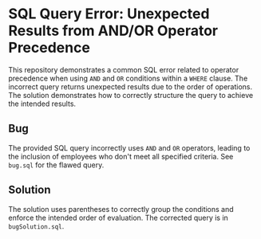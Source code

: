 # SQL Query Error: Unexpected Results from AND/OR Operator Precedence

This repository demonstrates a common SQL error related to operator precedence when using `AND` and `OR` conditions within a `WHERE` clause.  The incorrect query returns unexpected results due to the order of operations. The solution demonstrates how to correctly structure the query to achieve the intended results.

## Bug
The provided SQL query incorrectly uses `AND` and `OR` operators, leading to the inclusion of employees who don't meet all specified criteria.  See `bug.sql` for the flawed query.

## Solution
The solution uses parentheses to correctly group the conditions and enforce the intended order of evaluation. The corrected query is in `bugSolution.sql`.